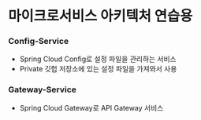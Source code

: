 # 마이크로서비스 아키텍처 연습용

### Config-Service  
- Spring Cloud Config로 설정 파일을 관리하는 서비스
- Private 깃헙 저장소에 있는 설정 파일을 가져와서 사용
### Gateway-Service
- Spring Cloud Gateway로 API Gateway 서비스


